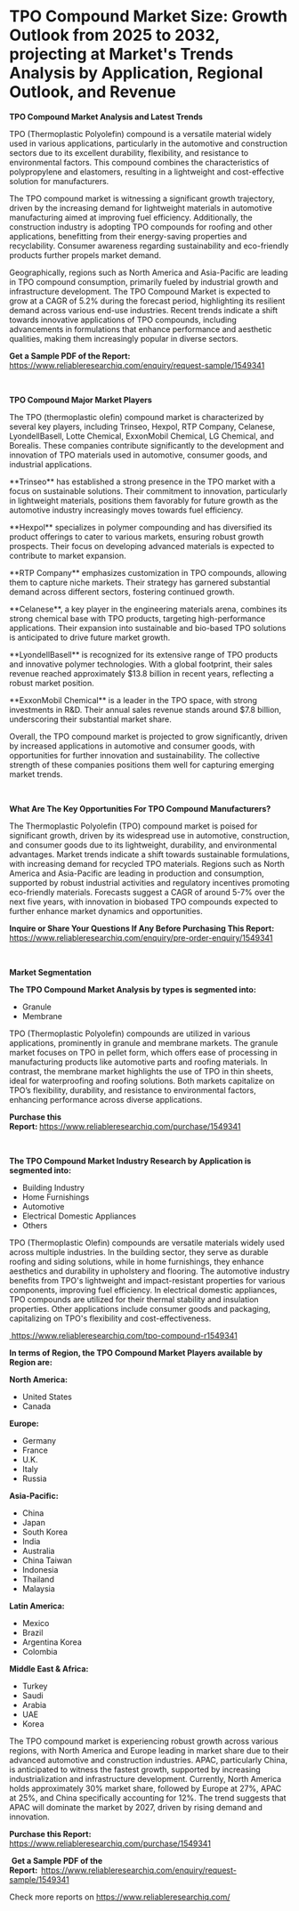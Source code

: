 <p><h1>TPO Compound Market Size: Growth Outlook from 2025 to 2032, projecting at Market's Trends Analysis by Application, Regional Outlook, and Revenue</h1></p><p><strong>TPO Compound Market Analysis and Latest Trends</strong></p>
<p><p>TPO (Thermoplastic Polyolefin) compound is a versatile material widely used in various applications, particularly in the automotive and construction sectors due to its excellent durability, flexibility, and resistance to environmental factors. This compound combines the characteristics of polypropylene and elastomers, resulting in a lightweight and cost-effective solution for manufacturers.</p><p>The TPO compound market is witnessing a significant growth trajectory, driven by the increasing demand for lightweight materials in automotive manufacturing aimed at improving fuel efficiency. Additionally, the construction industry is adopting TPO compounds for roofing and other applications, benefitting from their energy-saving properties and recyclability. Consumer awareness regarding sustainability and eco-friendly products further propels market demand.</p><p>Geographically, regions such as North America and Asia-Pacific are leading in TPO compound consumption, primarily fueled by industrial growth and infrastructure development. The TPO Compound Market is expected to grow at a CAGR of 5.2% during the forecast period, highlighting its resilient demand across various end-use industries. Recent trends indicate a shift towards innovative applications of TPO compounds, including advancements in formulations that enhance performance and aesthetic qualities, making them increasingly popular in diverse sectors.</p></p>
<p><strong>Get a Sample PDF of the Report:&nbsp;</strong> <a href="https://www.reliableresearchiq.com/enquiry/request-sample/1549341?utm_campaign=2244&utm_medium=2&utm_source=Github&utm_content=ia&utm_term=30012025&utm_id=tpo-compound">https://www.reliableresearchiq.com/enquiry/request-sample/1549341</a></p>
<p>&nbsp;</p>
<p><strong>TPO Compound Major Market Players</strong></p>
<p><p>The TPO (thermoplastic olefin) compound market is characterized by several key players, including Trinseo, Hexpol, RTP Company, Celanese, LyondellBasell, Lotte Chemical, ExxonMobil Chemical, LG Chemical, and Borealis. These companies contribute significantly to the development and innovation of TPO materials used in automotive, consumer goods, and industrial applications.</p><p>**Trinseo** has established a strong presence in the TPO market with a focus on sustainable solutions. Their commitment to innovation, particularly in lightweight materials, positions them favorably for future growth as the automotive industry increasingly moves towards fuel efficiency.</p><p>**Hexpol** specializes in polymer compounding and has diversified its product offerings to cater to various markets, ensuring robust growth prospects. Their focus on developing advanced materials is expected to contribute to market expansion.</p><p>**RTP Company** emphasizes customization in TPO compounds, allowing them to capture niche markets. Their strategy has garnered substantial demand across different sectors, fostering continued growth.</p><p>**Celanese**, a key player in the engineering materials arena, combines its strong chemical base with TPO products, targeting high-performance applications. Their expansion into sustainable and bio-based TPO solutions is anticipated to drive future market growth.</p><p>**LyondellBasell** is recognized for its extensive range of TPO products and innovative polymer technologies. With a global footprint, their sales revenue reached approximately $13.8 billion in recent years, reflecting a robust market position.</p><p>**ExxonMobil Chemical** is a leader in the TPO space, with strong investments in R&D. Their annual sales revenue stands around $7.8 billion, underscoring their substantial market share.</p><p>Overall, the TPO compound market is projected to grow significantly, driven by increased applications in automotive and consumer goods, with opportunities for further innovation and sustainability. The collective strength of these companies positions them well for capturing emerging market trends.</p></p>
<p>&nbsp;</p>
<p><strong>What Are The Key Opportunities For TPO Compound Manufacturers?</strong></p>
<p><p>The Thermoplastic Polyolefin (TPO) compound market is poised for significant growth, driven by its widespread use in automotive, construction, and consumer goods due to its lightweight, durability, and environmental advantages. Market trends indicate a shift towards sustainable formulations, with increasing demand for recycled TPO materials. Regions such as North America and Asia-Pacific are leading in production and consumption, supported by robust industrial activities and regulatory incentives promoting eco-friendly materials. Forecasts suggest a CAGR of around 5-7% over the next five years, with innovation in biobased TPO compounds expected to further enhance market dynamics and opportunities.</p></p>
<p><strong>Inquire or Share Your Questions If Any Before Purchasing This Report:</strong> <a href="https://www.reliableresearchiq.com/enquiry/pre-order-enquiry/1549341?utm_campaign=2244&utm_medium=2&utm_source=Github&utm_content=ia&utm_term=30012025&utm_id=tpo-compound">https://www.reliableresearchiq.com/enquiry/pre-order-enquiry/1549341</a></p>
<p>&nbsp;</p>
<p><strong>Market Segmentation</strong></p>
<p><strong>The TPO Compound Market Analysis by types is segmented into:</strong></p>
<p><ul><li>Granule</li><li>Membrane</li></ul></p>
<p><p>TPO (Thermoplastic Polyolefin) compounds are utilized in various applications, prominently in granule and membrane markets. The granule market focuses on TPO in pellet form, which offers ease of processing in manufacturing products like automotive parts and roofing materials. In contrast, the membrane market highlights the use of TPO in thin sheets, ideal for waterproofing and roofing solutions. Both markets capitalize on TPO’s flexibility, durability, and resistance to environmental factors, enhancing performance across diverse applications.</p></p>
<p><strong>Purchase this Report:&nbsp;</strong><a href="https://www.reliableresearchiq.com/purchase/1549341?utm_campaign=2244&utm_medium=2&utm_source=Github&utm_content=ia&utm_term=30012025&utm_id=tpo-compound">https://www.reliableresearchiq.com/purchase/1549341</a></p>
<p>&nbsp;</p>
<p><strong>The TPO Compound Market Industry Research by Application is segmented into:</strong></p>
<p><ul><li>Building Industry</li><li>Home Furnishings</li><li>Automotive</li><li>Electrical Domestic Appliances</li><li>Others</li></ul></p>
<p><p>TPO (Thermoplastic Olefin) compounds are versatile materials widely used across multiple industries. In the building sector, they serve as durable roofing and siding solutions, while in home furnishings, they enhance aesthetics and durability in upholstery and flooring. The automotive industry benefits from TPO's lightweight and impact-resistant properties for various components, improving fuel efficiency. In electrical domestic appliances, TPO compounds are utilized for their thermal stability and insulation properties. Other applications include consumer goods and packaging, capitalizing on TPO's flexibility and cost-effectiveness.</p></p>
<p><a href="https://www.reliableresearchiq.com/tpo-compound-r1549341?utm_campaign=2244&utm_medium=2&utm_source=Github&utm_content=ia&utm_term=30012025&utm_id=tpo-compound">&nbsp;https://www.reliableresearchiq.com/tpo-compound-r1549341</a></p>
<p><strong>In terms of Region, the TPO Compound Market Players available by Region are:</strong></p>
<p>
    <p> <strong> North America: </strong>
        <ul>
            <li>United States</li>
            <li>Canada</li>
        </ul>
        </p> 
    <p> <strong> Europe: </strong>
        <ul>
            <li>Germany</li>
            <li>France</li>
            <li>U.K.</li>
            <li>Italy</li>
            <li>Russia</li>
        </ul>
        </p> 
    <p> <strong> Asia-Pacific: </strong>
        <ul>
            <li>China</li>
            <li>Japan</li>
            <li>South Korea</li>
            <li>India</li>
            <li>Australia</li>
            <li>China Taiwan</li>
            <li>Indonesia</li>
            <li>Thailand</li>
            <li>Malaysia</li>
        </ul>
        </p> 
    <p> <strong> Latin America: </strong>
        <ul>
            <li>Mexico</li>
            <li>Brazil</li>
            <li>Argentina Korea</li>
            <li>Colombia</li>
        </ul>
        </p> 
    <p> <strong> Middle East & Africa: </strong>
        <ul>
            <li>Turkey</li>
            <li>Saudi</li>
            <li>Arabia</li>
            <li>UAE</li>
            <li>Korea</li>
        </ul>
    </p>
    </p>
<p><p>The TPO compound market is experiencing robust growth across various regions, with North America and Europe leading in market share due to their advanced automotive and construction industries. APAC, particularly China, is anticipated to witness the fastest growth, supported by increasing industrialization and infrastructure development. Currently, North America holds approximately 30% market share, followed by Europe at 27%, APAC at 25%, and China specifically accounting for 12%. The trend suggests that APAC will dominate the market by 2027, driven by rising demand and innovation.</p></p>
<p><strong>Purchase this Report: </strong><a href="https://www.reliableresearchiq.com/purchase/1549341?utm_campaign=2244&utm_medium=2&utm_source=Github&utm_content=ia&utm_term=30012025&utm_id=tpo-compound">https://www.reliableresearchiq.com/purchase/1549341</a></p>
<p>&nbsp;<strong>Get a Sample PDF of the Report:&nbsp;&nbsp;</strong><a href="https://www.reliableresearchiq.com/enquiry/request-sample/1549341?utm_campaign=2244&utm_medium=2&utm_source=Github&utm_content=ia&utm_term=30012025&utm_id=tpo-compound">https://www.reliableresearchiq.com/enquiry/request-sample/1549341</a></p>
<p><strong></strong></p>
<p>Check more reports on <a href="https://www.reliableresearchiq.com/?utm_campaign=2244&utm_medium=2&utm_source=Github&utm_content=ia&utm_term=30012025&utm_id=tpo-compound">https://www.reliableresearchiq.com/</a></p>